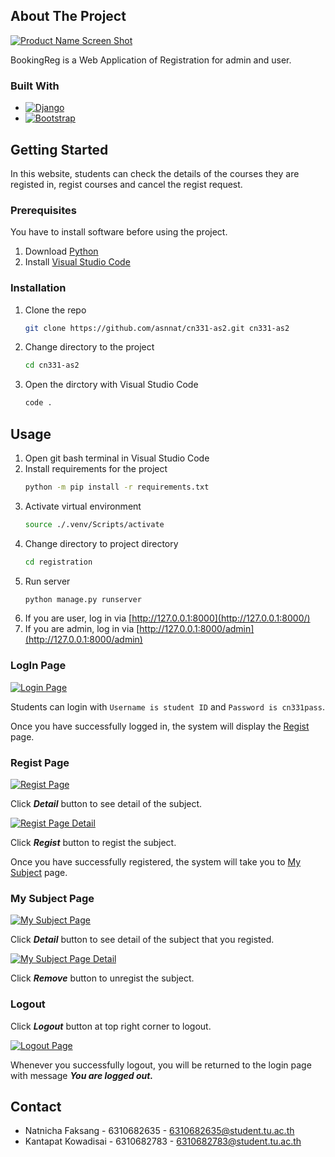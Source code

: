 <!-- ABOUT THE PROJECT -->
## About The Project

[![Product Name Screen Shot][product-screenshot]][github-url]

BookingReg is a Web Application of Registration for admin and user.

### Built With

* [![Django][djangoproject.com]][Django-url]
* [![Bootstrap][Bootstrap.com]][Bootstrap-url]

<!-- GETTING STARTED -->
## Getting Started

In this website, students can check the details of the courses they are registed in, regist courses and cancel the regist request.

### Prerequisites

You have to install software before using the project.

1. Download [Python](https://www.python.org/downloads/)
2. Install [Visual Studio Code](https://code.visualstudio.com/download)

### Installation

1. Clone the repo
    ```sh
    git clone https://github.com/asnnat/cn331-as2.git cn331-as2
    ```
2. Change directory to the project
    ```sh
    cd cn331-as2
    ```
3. Open the dirctory with Visual Studio Code
    ```sh
    code .
    ```

<!-- USAGE -->
## Usage

1. Open git bash terminal in Visual Studio Code
2. Install requirements for the project
    ```sh
    python -m pip install -r requirements.txt
    ```
3. Activate virtual environment
    ```sh
    source ./.venv/Scripts/activate
    ```
4. Change directory to project directory
    ```sh
    cd registration
    ```
5. Run server
    ```sh
    python manage.py runserver
    ```
6. If you are user, log in via [http://127.0.0.1:8000](http://127.0.0.1:8000/)
7. If you are admin, log in via [http://127.0.0.1:8000/admin](http://127.0.0.1:8000/admin)

### LogIn Page 

[![Login Page](images/user_login.png)](http://127.0.0.1:8000/)

Students can login with `Username is student ID` and `Password is cn331pass`.

Once you have successfully logged in, the system will display the [Regist](#regist-page) page.
 
### Regist Page

[![Regist Page](images/user_subject.png)](images/user_subject.png)

Click ***Detail*** button to see detail of the subject.

[![Regist Page Detail](images/user_registsubject.png)](images/user_registsubject.png)

Click ***Regist*** button to regist the subject.

Once you have successfully registered, the system will take you to [My Subject](#my-subject-page) page.

### My Subject Page

[![My Subject Page](images/user_mysubject.png)](images/user_mysubject.png)

Click ***Detail*** button to see detail of the subject that you registed.

[![My Subject Page Detail](images/user_removesubject.png)](images/user_removesubject.png)

Click ***Remove*** button to unregist the subject.

### Logout

Click ***Logout*** button at top right corner to logout.

[![Logout Page](images/user_logout.png)](images/user_logout.png)

Whenever you successfully logout, you will be returned to the login page with message ***You are logged out.***

<!-- CONTACT -->
## Contact

* Natnicha Faksang - 6310682635 - 6310682635@student.tu.ac.th
* Kantapat Kowadisai - 6310682783 - 6310682783@student.tu.ac.th

<!-- MARKDOWN LINKS & IMAGES -->
[product-screenshot]: images/user_login.png
[github-url]: https://github.com/asnnat/cn331-as2
[djangoproject.com]: https://img.shields.io/badge/Djang0-35495E?style=for-the-badge&logo=django&logoColor=4FC08D
[Django-url]: https://www.djangoproject.com/
[Bootstrap.com]: https://img.shields.io/badge/Bootstrap-563D7C?style=for-the-badge&logo=bootstrap&logoColor=white
[Bootstrap-url]: https://getbootstrap.com
